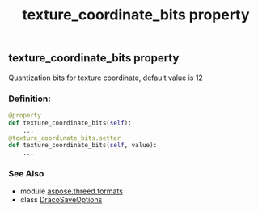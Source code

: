 ﻿---
title: texture_coordinate_bits property
second_title: Aspose.3D for Python via .NET API References
description: 
type: docs
weight: 130
url: /python-net/aspose.threed.formats/dracosaveoptions/texture_coordinate_bits/
is_root: false
---

## texture_coordinate_bits property


Quantization bits for texture coordinate, default value is 12
### Definition:
```python
@property
def texture_coordinate_bits(self):
    ...
@texture_coordinate_bits.setter
def texture_coordinate_bits(self, value):
    ...
```

### See Also
* module [aspose.threed.formats](../../)
* class [DracoSaveOptions](/3d/python-net/aspose.threed.formats/dracosaveoptions)

